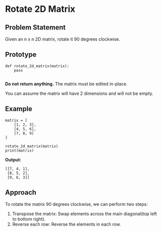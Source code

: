  <h1>Rotate 2D Matrix</h1>

  <h2>Problem Statement</h2>
  <p>Given an n x n 2D matrix, rotate it 90 degrees clockwise.</p>

  <h2>Prototype</h2>
  <pre><code>def rotate_2d_matrix(matrix):
    pass
  </code></pre>

  <p><strong>Do not return anything.</strong> The matrix must be edited in-place.</p>
  <p>You can assume the matrix will have 2 dimensions and will not be empty.</p>

  <h2>Example</h2>

  <pre><code>matrix = [
    [1, 2, 3],
    [4, 5, 6],
    [7, 8, 9]
]

rotate_2d_matrix(matrix)
print(matrix)
</code></pre>

  <p><strong>Output:</strong></p>
  <pre><code>[[7, 4, 1],
 [8, 5, 2],
 [9, 6, 3]]
</code></pre>

  <h2>Approach</h2>
  <p>To rotate the matrix 90 degrees clockwise, we can perform two steps:</p>
  <ol>
    <li>Transpose the matrix: Swap elements across the  main diagonal(top left to bottom right).</li>
    <li>Reverse each row: Reverse the elements in each row.</li>
  </ol>
